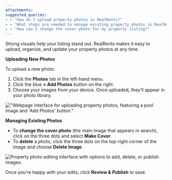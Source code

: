 ```yaml
---
attachments: 
suggested_queries:
- - "How do I upload property photos in RealRents?"
- - "What steps are needed to manage existing property photos in RealRents?"
- - "How can I change the cover photo for my property listing?"
---
```

Strong visuals help your listing stand out. RealRents makes it easy to upload, organize, and update your property photos at any time.

**Uploading New Photos**

To upload a new photo:

1. Click the **Photos** tab in the left-hand menu.
2. Click the blue **+ Add Photos** button on the right.
3. Choose your images from your device. Once uploaded, they’ll appear in your photo library.

!["Webpage interface for uploading property photos, featuring a pool image and 'Add Photos' button."](attachments/38096525447053.png)

**Managing Existing Photos**

* To **change the cover photo** (the main image that appears in search), click on the three dots and select **Make Cover**.
* To **delete** a photo, click the three dots on the top-right corner of the image and choose **Delete Image**.

![Property photo editing interface with options to add, delete, or publish images.](attachments/38096525450125.jpg)

Once you’re happy with your edits, click **Review & Publish** to save.